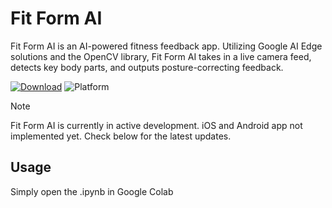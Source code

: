 # Fit Form AI
Fit Form AI is an AI-powered fitness feedback app. Utilizing Google AI Edge solutions and the OpenCV library, Fit Form AI takes in a live camera feed, detects key body parts, and outputs posture-correcting feedback.

[![Download](https://img.shields.io/badge/download-latest-brightgreen?style=flat-square)]([https://github.com/jordanbaird/Ice/releases/latest](https://colab.research.google.com/github/pythonioncoder/Fit-Form-AI/blob/main/Prototype_2_Electric_Boogalooo.ipynb))
![Platform](https://img.shields.io/badge/Platform-Browser-blue)

>[!NOTE]
>Fit Form AI is currently in active development. iOS and Android app not implemented yet. Check below for the latest updates.

## Usage
Simply open the .ipynb in Google Colab

